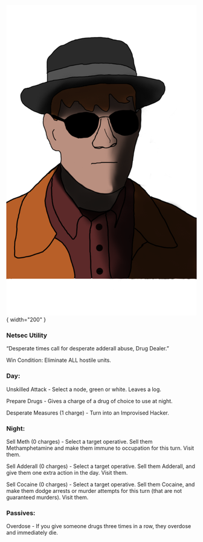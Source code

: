 ![drugdealer.png](Images/drugdealer.png){ width="200" }

### **Netsec Utility**

“Desperate times call for desperate adderall abuse, Drug Dealer.”

Win Condition: Eliminate ALL hostile units.

### **Day:**

Unskilled Attack - Select a node, green or white. Leaves a log.

Prepare Drugs - Gives a charge of a drug of choice to use at night.

Desperate Measures (1 charge) - Turn into an Improvised Hacker.

### **Night:**

Sell Meth (0 charges) - Select a target operative. Sell them Methamphetamine and make them immune to occupation for this turn. Visit them.

Sell Adderall (0 charges) - Select a target operative. Sell them Adderall, and give them one extra action in the day. Visit them.

Sell Cocaine (0 charges) - Select a target operative. Sell them Cocaine, and make them dodge arrests or murder attempts for this turn (that are not guaranteed murders). Visit them.

### **Passives:**

Overdose - If you give someone drugs three times in a row, they overdose and immediately die.